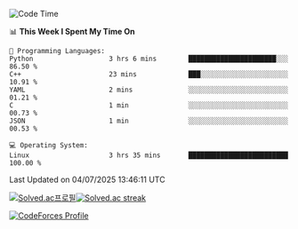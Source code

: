 
<!--START_SECTION:waka-->
![Code Time](http://img.shields.io/badge/Code%20Time-3%2C905%20hrs%2019%20mins-blue)

📊 **This Week I Spent My Time On** 

```text
💬 Programming Languages: 
Python                   3 hrs 6 mins        ██████████████████████░░░   86.50 % 
C++                      23 mins             ███░░░░░░░░░░░░░░░░░░░░░░   10.91 % 
YAML                     2 mins              ░░░░░░░░░░░░░░░░░░░░░░░░░   01.21 % 
C                        1 min               ░░░░░░░░░░░░░░░░░░░░░░░░░   00.73 % 
JSON                     1 min               ░░░░░░░░░░░░░░░░░░░░░░░░░   00.53 % 

💻 Operating System: 
Linux                    3 hrs 35 mins       █████████████████████████   100.00 % 
```


 Last Updated on 04/07/2025 13:46:11 UTC
<!--END_SECTION:waka-->


[![Solved.ac프로필](http://mazassumnida.wtf/api/generate_badge?boj=hckim96)](https://solved.ac/hckim96)[![Solved.ac streak](http://mazandi.herokuapp.com/api?handle=hckim96&theme=dark)](https://solved.ac/hckim96)


[![CodeForces Profile](https://cf.leed.at?id=hckim96)](https://codeforces.com/profile/hckim96)

